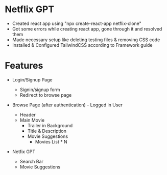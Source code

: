 # Netflix GPT

- Created react app using "npx create-react-app netflix-clone"
- Got some errors while creating react app, gone through it and resolved them
- Made necessary setup like deleting testing files & removing CSS code
- Installed & Configured TailwindCSS according to Framework guide

# Features

- Login/Signup Page

  - Signin/signup form
  - Redirect to browse page

- Browse Page (after authentication) - Logged in User

  - Header
  - Main Movie
    - Trailer in Background
    - Title & Description
    - Movie Suggestions
      - Movies List \* N

- Netfix GPT
  - Search Bar
  - Movie Suggestions
